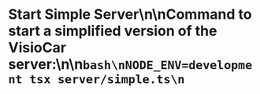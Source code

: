 # Start Simple Server\n\nCommand to start a simplified version of the VisioCar server:\n\n```bash\nNODE_ENV=development tsx server/simple.ts\n```
